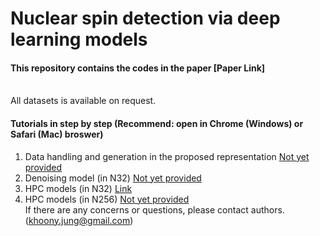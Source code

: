 # Nuclear spin detection via deep learning models
#### This repository contains the codes in the paper [Paper Link]
<br>
All datasets is available on request.

#### Tutorials in step by step (Recommend: open in Chrome (Windows) or Safari (Mac) broswer)</br>

1. Data handling and generation in the proposed representation [Not yet provided]()</br>
2. Denoising model (in N32) [Not yet provided]()</br>
3. HPC models (in N32) [Link](https://colab.research.google.com/drive/15GKtvSyxBE7sBwpjYbXpOwSPL_2vhypF)</br>
4. HPC models (in N256) [Not yet provided]()</br>
If there are any concerns or questions, please contact authors. (khoony.jung@gmail.com)
